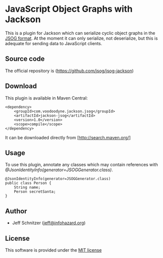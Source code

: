 # JavaScript Object Graphs with Jackson

This is a plugin for Jackson which can serialize cyclic object graphs in the [JSOG format](https://github.com/jsog/jsog). At the moment it can only serialize, not deserialize, but this is adequate for sending data to JavaScript clients.

## Source code

The official repository is (https://github.com/jsog/jsog-jackson)

## Download

This plugin is available in Maven Central:

	<dependency>
		<groupId>com.voodoodyne.jackson.jsog</groupId>
		<artifactId>jackson-jsog</artifactId>
		<version>1.0</version>
		<scope>compile</scope>
	</dependency>

It can be downloaded directly from [http://search.maven.org/]

## Usage

To use this plugin, annotate any classes which may contain references with *@JsonIdentityInfo(generator=JSOGGenerator.class)*.

    @JsonIdentityInfo(generator=JSOGGenerator.class)
    public class Person {
        String name;
        Person secretSanta;
    }
    
## Author

* Jeff Schnitzer (jeff@infohazard.org)

## License

This software is provided under the [MIT license](http://opensource.org/licenses/MIT)